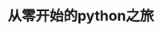 # 从零开始的python之旅

<!--@include: ./第一章：python、IDE下载.md-->

<!--@include: ./第二章：基础语法.md-->

<!--@include: ./第三章：判断语句.md-->

<!--@include: ./第四章：循环语句.md-->

<!--@include: ./第五章：函数.md-->

<!--@include: ./第六章：数据容器.md-->

<!--@include: ./第七章：函数进阶.md-->

<!--@include: ./第八章：文件操作.md-->

<!--@include: ./第九章：异常模块与包.md-->

<!--@include: ./第十章：面向对象.md-->